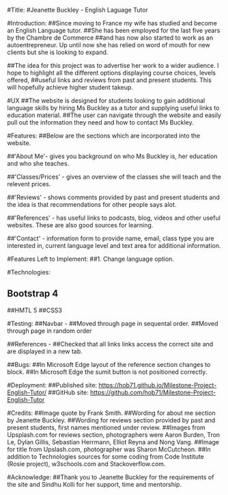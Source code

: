 #Title:
#Jeanette Buckley - English Laguage Tutor


#Introduction:
##Since moving to France my wife has studied and become an English Language tutor. 
##She has been employed for the last five years by the Chambre de Commerce 
##and has now also started to work as an autoentrepreneur. Up until now she has relied on word of mouth for new clients but she is looking to expand.

##The idea for this project was to advertise her work to a wider audience. I hope to highlight all the different options displaying course choices, levels offered, 
##useful links and reviews from past and present students. This will hopefully achieve higher student takeup.


#UX
##The website is designed for students looking to gain additional language skills by hiring Ms Buckley as a tutor and supplying useful links to education material.
##The user can navigate through the website and easily pull out the information they need and how to contact Ms Buckley.


#Features:
##Below are the sections which are incorporated into the website.

##'About Me'- gives you background on who Ms Buckley is, her education and who she teaches.

##'Classes/Prices' - gives an overview of the classes she will teach and the relevent prices.

##'Reviews' - shows comments provided by past and present students and the idea is that recommendations for other people says alot.

##'References' -  has useful links to podcasts, blog, videos and other useful websites. These are also good sources for learning.

##'Contact' - information form to provide name, email, class type you are interested in, current language level and text area for additional information.


#Features Left to Implement:
##1. Change language option.


#Technologies:
## Bootstrap 4
##HMTL 5
##CSS3


#Testing:
##Navbar -
##Moved through page in sequental order.
##Moved through page in random order

##References -
##Checked that all links links access the correct site and are displayed in a new tab.

<!--##Contact form -
##Go to the "Contact Us" page
##Try to submit the empty form and verify that an error message about the required fields appears
##Try to submit the form with an invalid email address and verify that a relevant error message appears
##Try to submit the form with all inputs valid and verify that a success message appears.
##In addition, you should mention in this section how your project looks and works on different browsers and screen sizes.-->

##Bugs:
##In Microsoft Edge layout of the reference section changes to block.
##In Microsoft Edge the sumit button is not positioned correctly.


#Deployment:
##Published site: https://hob71.github.io/Milestone-Project-English-Tutor/
##GitHub site: https://github.com/hob71/Milestone-Project-English-Tutor


#Credits:
##Image quote by Frank Smith.
##Wording for about me section by Jeanette Buckley.
##Wording for reviews section provided by past and present students, first names mentioned under review.
##Images from Upsplash.com for reviews section, photographers were Aaron Burden, Tron Le, Dylan Gillis, Sebastian Herrmann, Elliot Reyna and Nong Vang.
##Image for title from Upslash.com, photographer was Sharon McCutcheon.
##In addition to Technologies sources for some coding from Code Institute (Rosie project), w3schools.com and Stackoverflow.com.

#Acknowledge:
##Thank you to Jeanette Buckley for the requirements of the site and Sindhu Kolli for her support, time and mentorship.